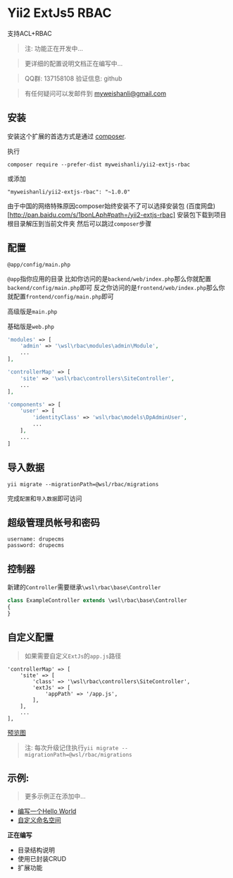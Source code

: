 Yii2 ExtJs5 RBAC
=========
支持ACL+RBAC

> 注: 功能正在开发中...

> 更详细的配置说明文档正在编写中...

> QQ群: 137158108 验证信息: github

> 有任何疑问可以发邮件到 myweishanli@gmail.com

安装
------------

安装这个扩展的首选方式是通过 [composer](http://getcomposer.org/download/).

执行

```
composer require --prefer-dist myweishanli/yii2-extjs-rbac
```
或添加
```
"myweishanli/yii2-extjs-rbac": "~1.0.0"
```

由于中国的网络特殊原因composer始终安装不了可以选择安装包
(百度网盘)[http://pan.baidu.com/s/1bonLAph#path=/yii2-extjs-rbac]
安装包下载到项目根目录解压到当前文件夹
然后可以跳过`composer`步骤

配置
------------

`@app/config/main.php`

`@app`指你应用的目录 比如你访问的是`backend/web/index.php`那么你就配置`backend/config/main.php`即可
反之你访问的是`frontend/web/index.php`那么你就配置`frontend/config/main.php`即可

高级版是`main.php`

基础版是`web.php`

```php
'modules' => [
    'admin' => '\wsl\rbac\modules\admin\Module',
    ...
],
```

```php
'controllerMap' => [
    'site' => '\wsl\rbac\controllers\SiteController',
    ...
],
```

```php
'components' => [
    'user' => [
        'identityClass' => 'wsl\rbac\models\DpAdminUser',
        ...
    ],
    ...
]
```

导入数据
------------
```
yii migrate --migrationPath=@wsl/rbac/migrations
```

完成`配置`和`导入数据`即可访问

超级管理员帐号和密码
------------
```
username: drupecms
password: drupecms
```

控制器
------------
新建的`Controller`需要继承`\wsl\rbac\base\Controller`

```php
class ExampleController extends \wsl\rbac\base\Controller
{
}
```

自定义配置
------------
> 如果需要自定义`ExtJs`的`app.js`路径

```
'controllerMap' => [
    'site' => [
        'class' => '\wsl\rbac\controllers\SiteController',
        'extJs' => [
            'appPath' => '/app.js',
        ],
    ],
    ...
],
```

[预览图](docs/preview.md)

> 注: 每次升级记住执行`yii migrate --migrationPath=@wsl/rbac/migrations`

示例:
------------
> 更多示例正在添加中...

* [编写一个Hello World](docs/example/hello-world/hello-world.md)
* [自定义命名空间](docs/example/custom-namespace/custom-namespace.md)

**正在编写**
* 目录结构说明
* 使用已封装CRUD
* 扩展功能
